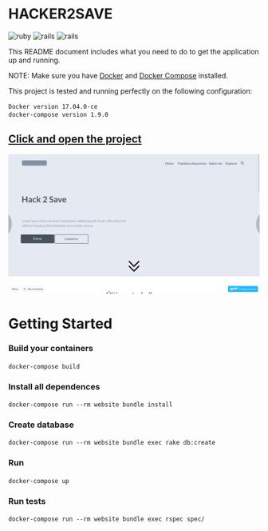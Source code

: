 **HACKER2SAVE**
===================

![ruby](https://img.shields.io/badge/Ruby-2.4.1-red.svg)
![rails](https://img.shields.io/badge/Rails-5.1.0-red.svg)
![rails](https://img.shields.io/docker/automated/jrottenberg/ffmpeg.svg)

This README document includes what you need to do to get the
application up and running.

NOTE: Make sure you have [Docker](https://docs.docker.com/engine/installation/) and [Docker Compose](https://docs.docker.com/compose/install/) installed.

This project is tested and running perfectly on the following configuration:
```
Docker version 17.04.0-ce
docker-compose version 1.9.0
```

## [Click and open the project](http://.herokuapp.com)

![Hacker2Save](https://raw.githubusercontent.com/edsonbatista/iuvo/master/app/assets/images/screenshot.png)

# Getting Started

### Build your containers
`docker-compose build`

### Install all dependences
`docker-compose run --rm website bundle install`

### Create database
`docker-compose run --rm website bundle exec rake db:create`

### Run
`docker-compose up`

### Run tests
`docker-compose run --rm website bundle exec rspec spec/`

